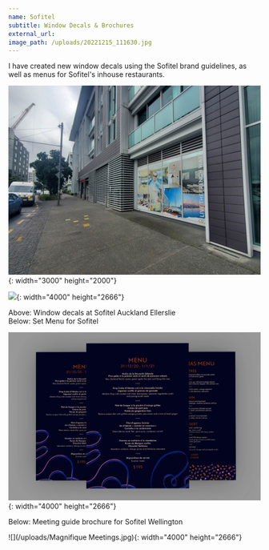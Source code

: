 ```yaml
---
name: Sofitel
subtitle: Window Decals & Brochures
external_url:
image_path: /uploads/20221215_111630.jpg
---
```


I have created new window decals using the Sofitel brand guidelines, as well as menus for Sofitel's inhouse restaurants. 

![](/uploads/received_3613199402246061.jpeg){: width="3000" height="2000"}

![](/uploads/20221215_111436.jpg){: width="4000" height="2666"}

Above: Window decals at Sofitel Auckland Ellerslie <br> Below: Set Menu for Sofitel

![](/uploads/menu.jpg){: width="4000" height="2666"}

Below: Meeting guide brochure for Sofitel Wellington

![](/uploads/Magnifique Meetings.jpg){: width="4000" height="2666"}

